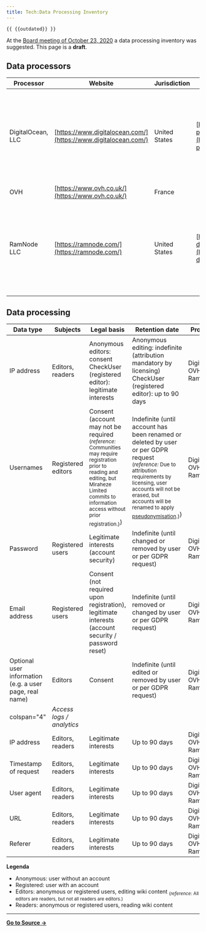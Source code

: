 ```yaml
---
title: Tech:Data Processing Inventory
---
```


`{{ {{outdated}} }}`

At the [Board meeting of October 23, 2020](https://meta.miraheze.org/wiki/Board/Policies/20201023-Minutes) a data processing inventory was suggested. This page is a **draft**.

## Data processors 

| Processor | Website | Jurisdiction | Data processing agreement | Purpose | Data |
| --- | --- | --- | --- | --- | --- |
| DigitalOcean, LLC | [https://www.digitalocean.com/](https://www.digitalocean.com/) | United States | [https://www.digitalocean.com/legal/data-processing-agreement/](https://www.digitalocean.com/legal/data-processing-agreement/) | Hosting infrastructure | Usernames, real names, email addresses, IP addresses, (private) wiki content, passwords, optional user information, other usage information |
| OVH | [https://www.ovh.co.uk/](https://www.ovh.co.uk/) | France | | [https://www.ovh.co.uk/support/termsofservice/Data%20Processing%20Agreement_UK.pdf](https://www.ovh.co.uk/support/termsofservice/Data%20Processing%20Agreement_UK.pdf) | Hosting infrastructure | Usernames, real names, email addresses, IP addresses, (private) wiki content, passwords, optional user information, other usage information |
| RamNode LLC | [https://ramnode.com/](https://ramnode.com/) | United States | [https://www.ramnode.com/gdpr-dpa.pdf](https://www.ramnode.com/gdpr-dpa.pdf) | Hosting infrastructure | Usernames, real names, email addresses, IP addresses, (private) wiki content, passwords, optional user information, other usage information |

## Data processing 

| Data type | Subjects | Legal basis | Retention date | Processors |
| --- | --- | --- | --- | --- |
| IP address | Editors, readers | Anonymous editors: consent<br />CheckUser (registered editor): legitimate interests | Anonymous editing: indefinite (attribution mandatory by licensing)<br />CheckUser (registered editor): up to 90 days | DigitalOcean, OVH, RamNode |
| Usernames | Registered editors | Consent (account may not be required <sub>(*reference:* Communities may require registration prior to reading and editing, but Miraheze Limited commits to information access without prior registration.)</sub>) | Indefinite (until account has been renamed or deleted by user or per GDPR request <sub>(*reference:* Due to attribution requirements by licensing, user accounts will not be erased, but accounts will be renamed to apply [pseudonymisation](https://en.wikipedia.org/wiki/Pseudonymization).)</sub>) | DigitalOcean, OVH, RamNode |
| Password | Registered users | Legitimate interests (account security) | Indefinite (until changed or removed by user or per GDPR request) | DigitalOcean, OVH, RamNode |
| Email address | Registered users | Consent (not required upon registration), legitimate interests (account security / password reset) | Indefinite (until removed or changed by user or per GDPR request) | DigitalOcean, OVH, RamNode |
| Optional user information (e.g. a user page, real name) | Editors | Consent | Indefinite (until edited or removed by user or per GDPR request) | DigitalOcean, OVH, RamNode |
| colspan="4" | *Access logs / analytics* |
| IP address | Editors, readers | Legitimate interests | Up to 90 days | DigitalOcean, OVH, RamNode |
| Timestamp of request | Editors, readers | Legitimate interests | Up to 90 days | DigitalOcean, OVH, RamNode |
| User agent | Editors, readers | Legitimate interests | Up to 90 days | DigitalOcean, OVH, RamNode |
| URL | Editors, readers | Legitimate interests | Up to 90 days | DigitalOcean, OVH, RamNode |
| Referer | Editors, readers | Legitimate interests | Up to 90 days | DigitalOcean, OVH, RamNode |

**Legenda**

* Anonymous: user without an account
* Registered: user with an account
* Editors: anonymous or registered users, editing wiki content <sub>(*reference:* All editors are readers, but not all readers are editors.)</sub>
* Readers: anonymous or registered users, reading wiki content


----
**[Go to Source &rarr;](https://meta.miraheze.org/wiki/Tech:Data_Processing_Inventory)**